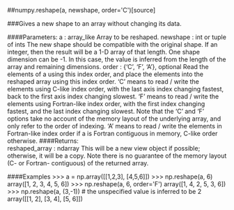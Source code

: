 ##numpy.reshape(a, newshape, order='C')[source]

###Gives a new shape to an array without changing its data.

####Parameters:	
		a : array_like
				Array to be reshaped.
		newshape : int or tuple of ints
				The new shape should be compatible with the original shape. If an integer, then the result will be a 1-D array of that length. One shape dimension can be -1. In this case, the value is inferred from the length of the array and remaining dimensions.
		order : {‘C’, ‘F’, ‘A’}, optional
				Read the elements of a using this index order, and place the elements into the reshaped array using this index order. ‘C’ means to read / write the elements using C-like index order, with the last axis index changing fastest, back to the first axis index changing slowest. ‘F’ means to read / write the elements using Fortran-like index order, with the first index changing fastest, and the last index changing slowest. Note that the ‘C’ and ‘F’ options take no account of the memory layout of the underlying array, and only refer to the order of indexing. ‘A’ means to read / write the elements in Fortran-like index order if a is Fortran contiguous in memory, C-like order otherwise.
####Returns:	
		reshaped_array : ndarray
				This will be a new view object if possible; otherwise, it will be a copy. Note there is no guarantee of the memory layout (C- or Fortran- contiguous) of the returned array.


####Examples
		>>> a = np.array([[1,2,3], [4,5,6]])
		>>> np.reshape(a, 6)
		array([1, 2, 3, 4, 5, 6])
		>>> np.reshape(a, 6, order='F')
		array([1, 4, 2, 5, 3, 6])
		>>> np.reshape(a, (3,-1))       # the unspecified value is inferred to be 2
		array([[1, 2],
		       [3, 4],
		       [5, 6]])